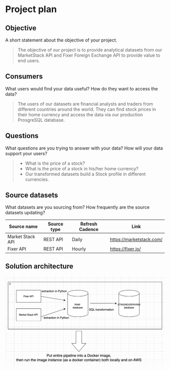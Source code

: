 # Project plan

## Objective

A short statement about the objective of your project.

> The objective of our project is to provide analytical datasets from our MarketStack API and Fixer Foreign Exchange API to provide value to end users.

## Consumers

What users would find your data useful? How do they want to access the data?

> The users of our datasets are financial analysts and traders from different countries around the world. They can find stock prices in their home currency and access the data via our production ProsgreSQL database.

## Questions

What questions are you trying to answer with your data? How will your data support your users?

> - What is the price of a stock?
> - What is the price of a stock in his/her home currency?
> - Our transformed datasets build a Stock profile in different currencies.


## Source datasets

What datasets are you sourcing from? How frequently are the source datasets updating?

| Source name | Source type | Refresh Cadence | Link |
| - | - | - |- |
| Market Stack API | REST API | Daily | https://marketstack.com/ |
| Fixer API | REST API | Hourly | https://fixer.io/ |

## Solution architecture

![project_plan_image.png](project_plan_image.png)

 